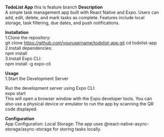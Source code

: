 **TodoList App**
this is feature branch
**Description**<br>
A simple task management app built with React Native and Expo. Users can add, edit, delete, and mark tasks as complete. Features include local storage, task filtering, due dates, and push notifications.

**Installation**<br>
1.Clone the repository:<br>
git clone https://github.com/yourusername/todolist-app.git
cd todolist-app<br>
2.Install dependencies:<br>
npm install<br>
3.Install Expo CLI:<br>
npm install -g expo-cli<br>

**Usage**<br>
1.Start the Development Server<br>

Run the development server using Expo CLI:<br>
expo start<br>
This will open a browser window with the Expo developer tools. You can also use a physical device or emulator to run the app by scanning the QR code displayed.<br>

**Configuration**<br>
App Configuration:
Local Storage: The app uses @react-native-async-storage/async-storage for storing tasks locally.

